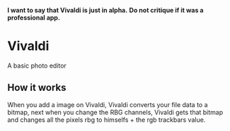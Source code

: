 **I want to say that Vivaldi is just in alpha.**
**Do not critique if it was a professional app.**

# Vivaldi
A basic photo editor

## How it works
When you add a image on Vivaldi, Vivaldi converts your file data to a bitmap, next when you change the RBG channels, Vivaldi gets that bitmap and changes all the pixels rbg to himselfs + the rgb trackbars value.

   
